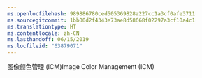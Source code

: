 ```yaml
---
ms.openlocfilehash: 989886780ced505369828a227cc1a3cf0afe3711
ms.sourcegitcommit: 1bb00d2f4343e73ae8d58668f02297a3cf10a4c1
ms.translationtype: HT
ms.contentlocale: zh-CN
ms.lasthandoff: 06/15/2019
ms.locfileid: "63879071"
---
```

<span data-ttu-id="476bc-101">图像颜色管理 (ICM)</span><span class="sxs-lookup"><span data-stu-id="476bc-101">Image Color Management (ICM)</span></span>